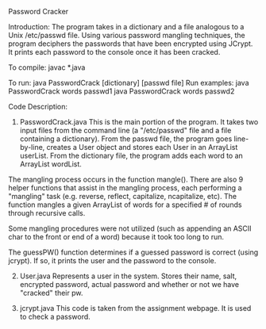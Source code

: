 Password Cracker

Introduction:
The program takes in a dictionary and a file analogous to a Unix /etc/passwd file. Using various password mangling techniques, the program deciphers the passwords that have been encrypted using JCrypt. It prints each password to the console once it has been cracked. 

To compile:
javac *.java

To run:
java PasswordCrack [dictionary] [passwd file]
Run examples:
java PasswordCrack words passwd1
java PasswordCrack words passwd2

Code Description:
1) PasswordCrack.java
This is the main portion of the program. It takes two
input files from the command line (a "/etc/passwd" file and a file containing a
dictionary). From the passwd file, the program goes line-by-line, creates a User 
object and stores each User in an ArrayList userList. From the dictionary file,
the program adds each word to an ArrayList<String> wordList.

The mangling process occurs in the function mangle(). There are also 9 helper 
functions that assist in the mangling process, each performing a "mangling"
task (e.g. reverse, reflect, capitalize, ncapitalize, etc). The function mangles
a given ArrayList<String> of words for a specified # of rounds through recursive
calls.

Some mangling procedures were not utilized (such as appending an ASCII char to the
front or end of a word) because it took too long to run.

The guessPW() function determines if a guessed password is correct (using jcrypt). 
If so, it prints the user and the password to the console.

2) User.java
Represents a user in the system. Stores their name, salt, encrypted
password, actual password and whether or not we have "cracked" their pw.

3) jcrypt.java 
This code is taken from the assignment webpage. It is used to 
check a password.
